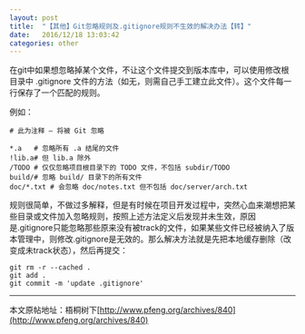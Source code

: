 ```yaml
---
layout: post
title:  "【其他】Git忽略规则及.gitignore规则不生效的解决办法【转】"
date:   2016/12/18 13:03:42
categories: other
---
```


在git中如果想忽略掉某个文件，不让这个文件提交到版本库中，可以使用修改根目录中 .gitignore 文件的方法（如无，则需自己手工建立此文件）。这个文件每一行保存了一个匹配的规则。

<!-- more -->

例如：

``` 
# 此为注释 – 将被 Git 忽略
 
*.a   # 忽略所有 .a 结尾的文件
!lib.a# 但 lib.a 除外
/TODO # 仅仅忽略项目根目录下的 TODO 文件，不包括 subdir/TODO
build/# 忽略 build/ 目录下的所有文件
doc/*.txt # 会忽略 doc/notes.txt 但不包括 doc/server/arch.txt 
```

规则很简单，不做过多解释，但是有时候在项目开发过程中，突然心血来潮想把某些目录或文件加入忽略规则，按照上述方法定义后发现并未生效，原因是.gitignore只能忽略那些原来没有被track的文件，如果某些文件已经被纳入了版本管理中，则修改.gitignore是无效的。那么解决方法就是先把本地缓存删除（改变成未track状态），然后再提交：

```
git rm -r --cached .
git add .
git commit -m 'update .gitignore'

```

***

本文原帖地址：梧桐树下[http://www.pfeng.org/archives/840](http://www.pfeng.org/archives/840)
